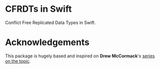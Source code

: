 # CFRDTs in Swift
Conflict Free Replicated Data Types in Swift.

# Acknowledgements
This package is hugely based and inspired on **Drew McCormack**'s [series on the topic](https://appdecentral.com/posts-in-the-replicating-types-crdts-in-swift-series/).
